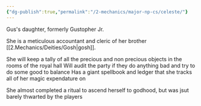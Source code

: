 ```yaml
---
{"dg-publish":true,"permalink":"/2-mechanics/major-np-cs/celeste/"}
---
```


Gus's daughter, formerly Gustopher Jr.

She is a meticulous accountant and cleric of her brother [[2.Mechanics/Deities/Gosh\|gosh]].

She will keep a tally of all the precious and non precious objects in the rooms of the royal hall
Will audit the party if they do anything bad and try to do some good to balance
Has a giant spellbook and ledger that she tracks all of her magic expendature on 

She almost completed a ritual to ascend herself to godhood, but was jsut barely thwarted by the players